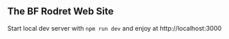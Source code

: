 The BF Rodret Web Site
----------------------

Start local dev server with `npm run dev` and enjoy at http://localhost:3000

